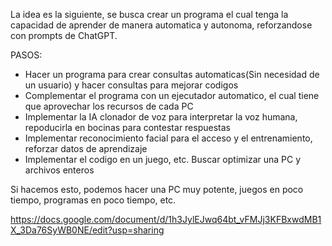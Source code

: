 La idea es la siguiente, se busca crear un programa el cual tenga la capacidad de aprender de manera automatica y autonoma, reforzandose con prompts de ChatGPT.

PASOS:
-   Hacer un programa para crear consultas automaticas(Sin necesidad de un usuario) y hacer consultas para mejorar codigos
-   Complementar el programa con un ejecutador automatico, el cual tiene que aprovechar los recursos de cada PC
-   Implementar la IA clonador de voz para interpretar la voz humana, repoducirla en bocinas para contestar respuestas
-   Implementar reconocimiento facial para el acceso y el entrenamiento, reforzar datos de aprendizaje
-   Implementar el codigo en un juego, etc. Buscar optimizar una PC y archivos enteros


Si hacemos esto, podemos hacer una PC muy potente, juegos en poco tiempo, programas en poco tiempo, etc.

https://docs.google.com/document/d/1h3JylEJwq64bt_vFMJj3KFBxwdMB1X_3Da76SyWB0NE/edit?usp=sharing
